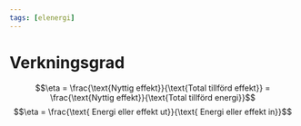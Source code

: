 ```yaml
---
tags: [elenergi]
---
```

# Verkningsgrad
$$\eta = \frac{\text{Nyttig effekt}}{\text{Total tillförd effekt}} = \frac{\text{Nyttig effekt}}{\text{Total tillförd energi}}$$
$$\eta = \frac{\text{ Energi eller effekt ut}}{\text{ Energi eller effekt in}}$$
